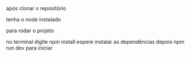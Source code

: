 após clonar o repositório

tenha o node instalado

para rodar o projeto

no terminal digite npm install
espere instalar as dependências 
depois npm run dev para iniciar


